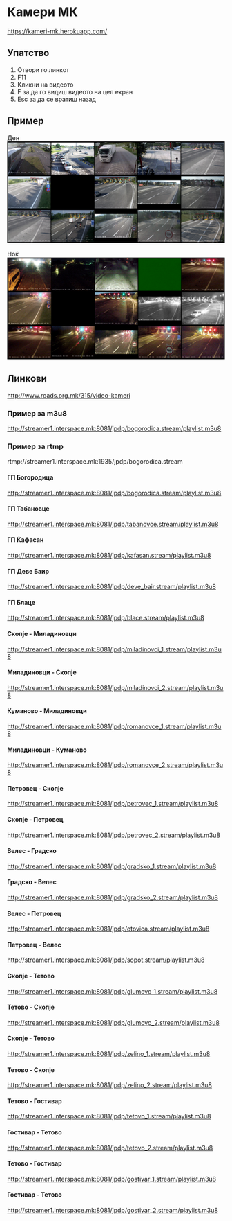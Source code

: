 # Камери МК

https://kameri-mk.herokuapp.com/  

## Упатство

1. Отвори го линкот
2. F11
3. Кликни на видеото
4. F за да го видиш видеото на цел екран
5. Esc за да се вратиш назад 


## Пример
Ден  
![den](imgs/kameri-mk-den-m.png)  
  
Ноќ  
![noc](imgs/kameri-mk-noc-m.png)  

## Линкови
http://www.roads.org.mk/315/video-kameri  

### Пример за m3u8
http://streamer1.interspace.mk:8081/jpdp/bogorodica.stream/playlist.m3u8  
### Пример за rtmp
rtmp://streamer1.interspace.mk:1935/jpdp/bogorodica.stream   

#### ГП Богородица
http://streamer1.interspace.mk:8081/jpdp/bogorodica.stream/playlist.m3u8  
#### ГП Табановце
http://streamer1.interspace.mk:8081/jpdp/tabanovce.stream/playlist.m3u8
#### ГП Ќафасан
http://streamer1.interspace.mk:8081/jpdp/kafasan.stream/playlist.m3u8
#### ГП Деве Баир
http://streamer1.interspace.mk:8081/jpdp/deve_bair.stream/playlist.m3u8
#### ГП Блаце
http://streamer1.interspace.mk:8081/jpdp/blace.stream/playlist.m3u8

#### Скопје - Миладиновци
http://streamer1.interspace.mk:8081/jpdp/miladinovci_1.stream/playlist.m3u8
#### Миладиновци - Скопје
http://streamer1.interspace.mk:8081/jpdp/miladinovci_2.stream/playlist.m3u8
#### Куманово - Миладиновци
http://streamer1.interspace.mk:8081/jpdp/romanovce_1.stream/playlist.m3u8
#### Миладиновци - Куманово
http://streamer1.interspace.mk:8081/jpdp/romanovce_2.stream/playlist.m3u8
#### Петровец - Скопје
http://streamer1.interspace.mk:8081/jpdp/petrovec_1.stream/playlist.m3u8
#### Скопје - Петровец
http://streamer1.interspace.mk:8081/jpdp/petrovec_2.stream/playlist.m3u8
#### Велес - Градско
http://streamer1.interspace.mk:8081/jpdp/gradsko_1.stream/playlist.m3u8
#### Градско - Велес
http://streamer1.interspace.mk:8081/jpdp/gradsko_2.stream/playlist.m3u8
#### Велес - Петровец
http://streamer1.interspace.mk:8081/jpdp/otovica.stream/playlist.m3u8
#### Петровец - Велес
http://streamer1.interspace.mk:8081/jpdp/sopot.stream/playlist.m3u8
#### Скопје - Тетово
http://streamer1.interspace.mk:8081/jpdp/glumovo_1.stream/playlist.m3u8
#### Тетово - Скопје
http://streamer1.interspace.mk:8081/jpdp/glumovo_2.stream/playlist.m3u8
#### Скопје - Тетово
http://streamer1.interspace.mk:8081/jpdp/zelino_1.stream/playlist.m3u8
#### Тетово - Скопје
http://streamer1.interspace.mk:8081/jpdp/zelino_2.stream/playlist.m3u8
#### Тетово - Гостивар
http://streamer1.interspace.mk:8081/jpdp/tetovo_1.stream/playlist.m3u8
#### Гостивар - Тетово
http://streamer1.interspace.mk:8081/jpdp/tetovo_2.stream/playlist.m3u8
#### Тетово - Гостивар
http://streamer1.interspace.mk:8081/jpdp/gostivar_1.stream/playlist.m3u8
#### Гостивар - Тетово
http://streamer1.interspace.mk:8081/jpdp/gostivar_2.stream/playlist.m3u8
